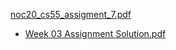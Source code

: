 [noc20_cs55_assigment_7.pdf](https://github.com/akshitjain2004/NPTEL-Google-Cloud-Computing-Foundation/files/13196457/noc20_cs55_assigment_7.pdf)

- [Week 03 Assignment Solution.pdf](https://github.com/akshitjain2004/NPTEL-Google-Cloud-Computing-Foundation/files/13191972/Week.03.Assignment.Solution.pdf)
